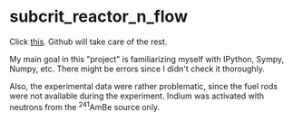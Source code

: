 # subcrit_reactor_n_flow

Click [this](https://github.com/FermiParadox/subcrit_reactor_n_flow/blob/master/neutron_flux.ipynb). Github will take care of the rest. 

My main goal in this "project" is familiarizing myself with IPython, Sympy, Numpy, etc. 
There might be errors since I didn't check it thoroughly.  

Also, the experimental data were rather problematic, since the fuel rods were not available
during the experiment. Indium was activated with neutrons from the <sup>241</sup>AmBe source only.
